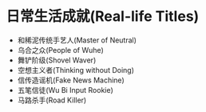 # 日常生活成就(Real-life Titles)

- 和稀泥传统手艺人(Master of Neutral)
- 乌合之众(People of Wuhe)
- 舞铲阶级(Shovel Waver)
- 空想主义者(Thinking without Doing)
- 信传造谣机(Fake News Machine)
- 五笔信徒(Wu Bi Input Rookie)
- 马路杀手(Road Killer)
